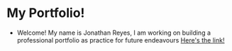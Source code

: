 # My Portfolio!
- Welcome! My name is Jonathan Reyes, I am working on building a professional portfolio as practice for future endeavours
[Here's the link!](jreyes.netlify.app)